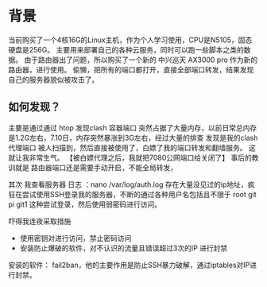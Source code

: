 
# 背景
当前购买了一个4核16G的Linux主机，作为个人学习使用，CPU是N5105，固态硬盘是256G。
主要用来部署自己的各种云服务，同时可以跑一些脚本之类的数据。
由于路由器出了问题，所以购买了一个新的 中兴巡天 AX3000 pro 作为新的路由器，进行使用。
偷懒，把所有的端口都打开，直接全部端口转发，结果发现 自己的服务器貌似被攻击了。

## 如何发现？
主要是通过通过 htop 发现clash 容器端口 突然占据了大量内存，以前日常总内存是1.2G左右，7.10日，内存突然暴涨到3G左右，经过大量的排查
发现是我的clash 代理端口 被人扫描到，然后直接被使用了，白嫖了我的端口转发和翻墙服务。 这就让我非常生气。
【被白嫖代理之后，我就把7080公网端口给关闭了】
事后的教训就是 路由器端口还是需要手动开启，不能全局转发，

其次 我查看服务器 日志 ：nano /var/log/auth.log 
存在大量没见过的ip地址，疯狂在尝试使用SSH登录我的服务器，不断的通过各种用户名包括且不限于 root git pi git1 这种尝试登录，然后使用弱密码进行访问。

吓得我连夜采取措施
- 使用密钥对进行访问，禁止密码访问
- 安装防止爆破的软件，对不认识的流量且错误超过3次的IP 进行封禁

安装的软件： fail2ban，他的主要作用是防止SSH暴力破解，通过iptables对IP进行封禁。
